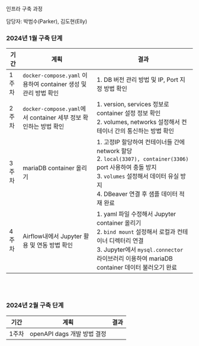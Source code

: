 
인프라 구축 과정

담당자: 박범수(Parker), 김도현(Elly)

### **2024년 1월 구축 단계**
| <center>기간</center> | <center>계획</center> | <center>결과</center> |
|---|---|---|
| 1주차 | `docker-compose.yaml` 이용하여 container 생성 및 관리 방법 확인 | 1. DB 버전 관리 방법 및 IP, Port 지정 방법 확인 
| 2주차 | `docker-compose.yaml`에서 container 세부 정보 확인하는 방법 확인 | 1. version, services 정보로 container 설정 정보 확인 <br> 2. volumes, networks 설정해서 컨테이너 간의 통신하는 방법 확인
| 3주차 | mariaDB container 올리기 | 1. 고정IP 할당하여 컨테이너들 간에 network 할당 <br> 2. `local(3307), container(3306)` port 사용하여 충돌 방지 <br> 3. `volumes` 설정해서 데이터 유실 방지 <br> 4. DBeaver 연결 후 샘플 데이터 적재 완료
| 4주차 | Airflow내에서 Jupyter 활용 및 연동 방법 확인 | 1. yaml 파일 수정해서 Jupyter container 올리기 <br> 2. `bind mount` 설정해서 로컬과 컨테이너 디렉터리 연결 <br> 3. Jupyter에서 `mysql.connector` 라이브러리 이용하여 mariaDB container 데이터 불러오기 완료

<br></br>

### **2024년 2월 구축 단계**
| <center>기간</center> | <center>계획</center> | <center>결과</center> |
|---|---|---|
| 1주차 | openAPI dags 개발 방법 결정 | 
